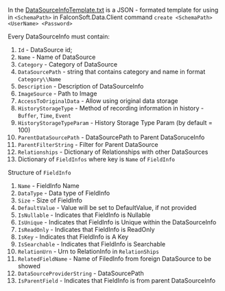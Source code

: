 In the [DataSourceInfoTemplate.txt](../DataSourceInfoTemplates/DataSourceInfoTemplate.txt) is a JSON - formated template for using in `<SchemaPath>` in FalconSoft.Data.Client command `create <SchemaPath> <UserName> <Password>`

Every DataSourceInfo must contain:

1. `Id` - DataSource id;
2. `Name` - Name of DataSource
3. `Category` - Category of DataSource
4. `DataSourcePath` - string that contains category and name in format `Category\\Name`
5. `Description` - Description of DataSourceInfo 
6. `ImageSource` - Path to Image
7. `AccessToOriginalData` - Allow using original data storage
8. `HistoryStorageType` - Method of recording information in history - `Buffer`, `Time`, `Event`
9. `HistoryStorageTypeParam` - History Storage Type Param (by default = 100)
10. `ParentDataSourcePath` - DataSourcePath to Parent DataSoruceInfo
11. `ParentFilterString` - Filter for Parent DataSource
12. `Relationships` - Dictionary of Relationships with other DataSources
13. Dictionary of `FieldInfos` where key is `Name` of `FieldInfo`

 
Structure of `FieldInfo`

1. `Name` - FieldInfo Name
2. `DataType` - Data type of FieldInfo
3. `Size` - Size of FieldInfo
4. `DefaultValue` - Value will be set to DefaultValue, if not provided
5. `IsNullable` - Indicates that FieldInfo is Nullable
6. `IsUnique` - Indicates that FieldInfo is Unique within the DataSourceInfo
7. `IsReadOnly` - Indicates that FieldInfo is ReadOnly
8. `IsKey` - Indicates that FieldInfo is A Key
9. `IsSearchable` - Indicates that FieldInfo is Searchable
10. `RelationUrn` - Urn to RelationInfo in `RelationShips`
11. `RelatedFieldName` - Name of FiledInfo from foreign DataSource to be showed
12. `DataSourceProviderString` - DataSourcePath
13. `IsParentField` - Indicates that FieldInfo is from parent DataSourceInfo
